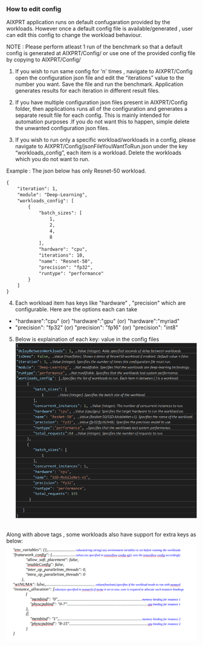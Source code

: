 ### How to edit config

AIXPRT application runs on default confugaration provided by the workloads. However once a default config file is available/generated , user can edit this config to change the workload behaviour. 

NOTE : Please perform atleast 1 run of the benchmark so that a default config is generated at AIXPRT/Config/ or use one of the provided config file by copying to AIXPRT/Config/

1. If you wish to run same config for 'n' times , navigate to AIXPRT/Config open the configuration json file and edit the “iterations” value to the number you want. Save the file and run the benchmark. Application generates results for each iteration in different result files.

2. If you have multiple configuration json files present in AIXPRT/Config folder, then applications runs all of the configuration and generates a separate result file for each config. This is mainly intended for automation purposes .If you do not want this to happen, simple delete the unwanted configuration json files.

3. If you wish to run only a specific workload/workloads in a config, please navigate to AIXPRT/Config/jsonFileYouWantToRun.json under the key “workloads_config”, each item is a workload. Delete the workloads which you do not want to run.

Example  :  The json below has only Resnet-50 workload.

```
{
    "iteration": 1,
    "module": "Deep-Learning",
    "workloads_config": [
        {
            "batch_sizes": [
                1,
                2,
                4,
                8
            ],
            "hardware": "cpu",
            "iterations": 10,
            "name": "Resnet-50",
            "precision": "fp32",
            "runtype": "performance"
        }
    ]
}
```
4. Each workload item has keys like "hardware" , "precision" which are configurable. Here are the options each can take
* "hardware":"cpu" (or) "hardware":"gpu" (or) "hardware":"myriad"
* "precision": "fp32" (or) "precision": "fp16" (or) "precision": "int8"


5. Below is explaination of each key: value in the config files <br/>
![alt text](https://github.com/BenchmarkXPRT/Public-AIXPRT-Resources/blob/master/assets/config_details.png)

<br/> Along with above tags , some workloads also have support for extra keys as below: <br/>
![alt text](https://github.com/BenchmarkXPRT/Public-AIXPRT-Resources/blob/master/assets/additional_config_keys.png)



